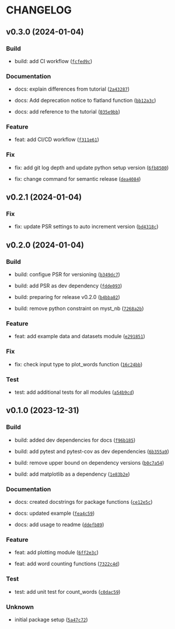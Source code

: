 # CHANGELOG



## v0.3.0 (2024-01-04)

### Build

* build: add CI workflow ([`fcfed9c`](https://github.com/bzrudski/pycounts_bzrudski/commit/fcfed9ca0c9790dd2b4f1f825890bf505a3761c5))

### Documentation

* docs: explain differences from tutorial ([`2a43287`](https://github.com/bzrudski/pycounts_bzrudski/commit/2a432873112e322a86233dd8f771ac6801990251))

* docs: Add deprecation notice to flatland function ([`bb12a3c`](https://github.com/bzrudski/pycounts_bzrudski/commit/bb12a3c1f837b189d5a4739b6de1dce7b472f5ad))

* docs: add reference to the tutorial ([`035e9bb`](https://github.com/bzrudski/pycounts_bzrudski/commit/035e9bb76b204995933b20db2beba5e995a1c955))

### Feature

* feat: add CI/CD workflow ([`f311e61`](https://github.com/bzrudski/pycounts_bzrudski/commit/f311e611c113afcc0c1e1031dc0cefe2f74dd727))

### Fix

* fix: add git log depth and update python setup version ([`6fb8500`](https://github.com/bzrudski/pycounts_bzrudski/commit/6fb8500203cb5235142a5217f41c7f9cf43cf6ab))

* fix: change command for semantic release ([`dea4084`](https://github.com/bzrudski/pycounts_bzrudski/commit/dea408474041437d496de848e4a50784e0ea4855))


## v0.2.1 (2024-01-04)

### Fix

* fix: update PSR settings to auto increment version ([`bd4318c`](https://github.com/bzrudski/pycounts_bzrudski/commit/bd4318c8132dde9edf653aae9ff373c0dfaea22d))


## v0.2.0 (2024-01-04)

### Build

* build: configue PSR for versioning ([`b349dc7`](https://github.com/bzrudski/pycounts_bzrudski/commit/b349dc72125f7e0dd8c0ddf8c33ca6ab3d4b9423))

* build: add PSR as dev dependency ([`fdde093`](https://github.com/bzrudski/pycounts_bzrudski/commit/fdde093b2729b0920a1ae0ba37108dcf4ffcff5d))

* build: preparing for release v0.2.0 ([`b4bba82`](https://github.com/bzrudski/pycounts_bzrudski/commit/b4bba820eda5b43702c0a88f20e80f29b854e327))

* build: remove python constraint on myst_nb ([`7268a2b`](https://github.com/bzrudski/pycounts_bzrudski/commit/7268a2bedd14abe8e8e03e5a67da00d2a52d6126))

### Feature

* feat: add example data and datasets module ([`e291851`](https://github.com/bzrudski/pycounts_bzrudski/commit/e2918519051e87bdf7a32c0a2ce9e45ccb58b010))

### Fix

* fix: check input type to plot_words function ([`16c24bb`](https://github.com/bzrudski/pycounts_bzrudski/commit/16c24bbbaa4db2b0d9beee798d601c0e357222e5))

### Test

* test: add additional tests for all modules ([`a54b9cd`](https://github.com/bzrudski/pycounts_bzrudski/commit/a54b9cd6ab385ec10a87b120c1eeedef933bf768))


## v0.1.0 (2023-12-31)

### Build

* build: added dev dependencies for docs ([`f96b185`](https://github.com/bzrudski/pycounts_bzrudski/commit/f96b1857290e01eb1df55017a12b3859c4270092))

* build: add pytest and pytest-cov as dev dependencies ([`6b355a9`](https://github.com/bzrudski/pycounts_bzrudski/commit/6b355a969fdf8407143a4809d291ca8adbddac35))

* build: remove upper bound on dependency versions ([`b0c7a54`](https://github.com/bzrudski/pycounts_bzrudski/commit/b0c7a5498d4debff8b1a03fd1b00c8841eb4b010))

* build: add matplotlib as a dependency ([`1e83b2e`](https://github.com/bzrudski/pycounts_bzrudski/commit/1e83b2eca589c4cf1eee0aa42543b32543432241))

### Documentation

* docs: created docstrings for package functions ([`ce12e5c`](https://github.com/bzrudski/pycounts_bzrudski/commit/ce12e5c1e1ec6d1fab0bf094e82e3f7812122fae))

* docs: updated example ([`fea4c59`](https://github.com/bzrudski/pycounts_bzrudski/commit/fea4c591e5c363c49d31aa7c44a229f307599bdd))

* docs: add usage to readme ([`ddefb89`](https://github.com/bzrudski/pycounts_bzrudski/commit/ddefb891f4bbc511eb0e2c841d0cb55696a632cd))

### Feature

* feat: add plotting module ([`6ff2e3c`](https://github.com/bzrudski/pycounts_bzrudski/commit/6ff2e3c82780ba4ac3eb12316f28818c57ca493f))

* feat: add word counting functions ([`7322c4d`](https://github.com/bzrudski/pycounts_bzrudski/commit/7322c4d61c59e6ff6bfe4e690894e6f4d12e1eeb))

### Test

* test: add unit test for count_words ([`c0dac59`](https://github.com/bzrudski/pycounts_bzrudski/commit/c0dac5985e1fa890282c954e4011cbb7b0743948))

### Unknown

* initial package setup ([`5a47c72`](https://github.com/bzrudski/pycounts_bzrudski/commit/5a47c72863218a127cbfade28cafbd1dbffed6f5))
